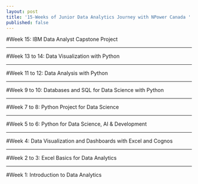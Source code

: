 ```yaml
---
layout: post
title: '15-Weeks of Junior Data Analytics Journey with NPower Canada '
published: false
---
```

#Week 15: IBM Data Analyst Capstone Project
***
#Week 13 to 14: Data Visualization with Python
***
#Week 11 to 12: Data Analysis with Python
***
#Week 9 to 10: Databases and SQL for Data Science with Python
***
#Week 7 to 8: Python Project for Data Science
***
#Week 5 to 6: Python for Data Science, AI & Development
***
#Week 4: Data Visualization and Dashboards with Excel and Cognos
***
#Week 2 to 3: Excel Basics for Data Analytics
***
#Week 1: Introduction to Data Analytics
